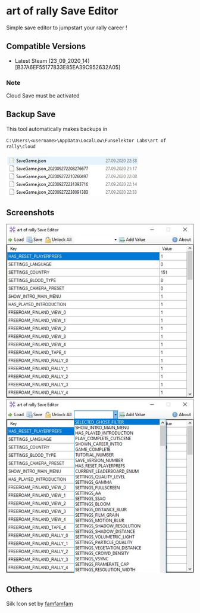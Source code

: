 ﻿# art of rally Save Editor
Simple save editor to jumpstart your rally career !
## Compatible Versions
- Latest Steam (23_09_2020_14) [B37A6EF55177833E85EA39C952632A05]
### Note
Cloud Save must be activated
## Backup Save
This tool automatically makes backups in
```
C:\Users\<username>\AppData\LocalLow\Funselektor Labs\art of rally\cloud
```
![ScreenShot1](Screenshots/Backups.JPG)
## Screenshots
![ScreenShot1](Screenshots/Main.JPG)
![ScreenShot2](Screenshots/List.JPG)
## Others
Silk Icon set by [famfamfam](http://www.famfamfam.com/)
